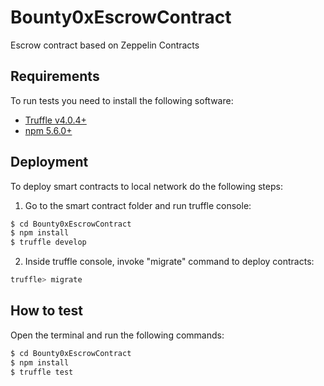 # Bounty0xEscrowContract

Escrow contract based on Zeppelin Contracts

## Requirements

To run tests you need to install the following software:

- [Truffle v4.0.4+](https://github.com/trufflesuite/truffle-core)
- [npm 5.6.0+](https://www.npmjs.com) 

## Deployment

To deploy smart contracts to local network do the following steps:
1. Go to the smart contract folder and run truffle console:
```sh
$ cd Bounty0xEscrowContract
$ npm install
$ truffle develop
```
2. Inside truffle console, invoke "migrate" command to deploy contracts:
```sh
truffle> migrate
```


## How to test

Open the terminal and run the following commands:

```sh
$ cd Bounty0xEscrowContract
$ npm install
$ truffle test
```